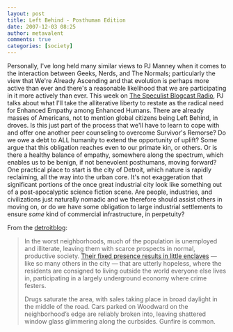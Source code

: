 ```yaml
---
layout: post
title: Left Behind - Posthuman Edition
date: 2007-12-03 08:25
author: metavalent
comments: true
categories: [society]
---
```

Personally, I've long held many similar views to PJ Manney when it comes to the interaction between Geeks, Nerds, and The Normals; particularly the view that We're Already Ascending and that evolution is perhaps more active than ever and there's a reasonable likelihood that we are participating in it more actively than ever. This week on <a href="https://www.blog.speculist.com/archives/001571.html">The Speculist Blogcast Radio</a>, PJ talks about what I'll take the alliterative liberty to restate as the radical need for Enhanced Empathy among Enhanced Humans. There are already masses of Americans, not to mention global citizens being Left Behind, in droves. Is this just part of the process that we'll have to learn to cope with and offer one another peer counseling to overcome Survivor's Remorse? Do we owe a debt to ALL humanity to extend the opportunity of uplift? Some argue that this obligation reaches even to our primate kin, or others. Or is there a healthy balance of empathy, somewhere along the spectrum, which enables us to be benign, if not benevolent posthumans, moving forward? One practical place to start is the city of Detroit, which nature is rapidly reclaiming, all the way into the urban core. It's not exaggeration that significant portions of the once great industrial city look like something out of a post-apocalyptic science fiction scene. Are people, industries, and civilizations just naturally nomadic and we therefore should assist others in moving on, or do we have some obligation to large industrial settlements to ensure *some* kind of commercial infrastructure, in perpetuity?

From the <a href="https://www.detroitblog.org/?p=405">detroitblog</a>:<blockquote>In the worst neighborhoods, much of the population is unemployed and illiterate, leaving them with scarce prospects in normal, productive society. <a href="https://www.detroitblog.org/?p=405">Their fixed presence results in little enclaves</a> — like so many others in the city — that are utterly hopeless, where the residents are consigned to living outside the world everyone else lives in, participating in a largely underground economy where crime festers.

Drugs saturate the area, with sales taking place in broad daylight in the middle of the road. Cars parked on Woodward on the neighborhood’s edge are reliably broken into, leaving shattered window glass glimmering along the curbsides. Gunfire is common.</blockquote>
